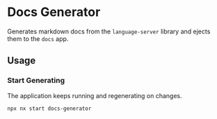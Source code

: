 # Docs Generator

Generates markdown docs from the `language-server` library and ejects them to the `docs` app.

## Usage

### Start Generating
The application keeps running and regenerating on changes.

```bash
npx nx start docs-generator
```